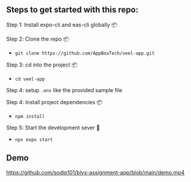 ## Steps to get started with this repo:

Step 1: Install expo-cli and eas-cli globally 📦

Step 2: Clone the repo 📦

- `git clone https://github.com/AppBoxTech/veel-app.git`

Step 3: cd into the project 📦

- `cd veel-app`

Step 4: setup `.env` like the provided sample file

Step 4: Install project dependencies 📦

- `npm install`

Step 5: Start the development sever 🚀

- `npx expo start`

## Demo

https://github.com/sodip101/blys-assignment-app/blob/main/demo.mp4
